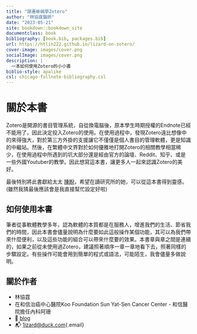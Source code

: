 ```yaml
---
title: "跟著蜥蜴學Zotero"
author: "林協霆醫師"
date: "2023-05-21"
site: bookdown::bookdown_site
documentclass: book
bibliography: [book.bib, packages.bib]
url: https://htlin222.github.io/lizard-on-zotero/
cover-image: images/cover.png
socialImage: images/cover.png
description: |
  一本如何使用Zotero的小小書
biblio-style: apalike
csl: chicago-fullnote-bibliography.csl
---
```


# 關於本書

Zotero是開源的書目管理系統，自從換電腦後，原本學生時期授權的Endnote已經不能用了，因此決定投入Zotero的使用。在使用過程中，發現Zotero遠比想像中的來得強大，對於第三方外掛的支援讓它不僅僅是個人書目的管理軟體，更是知識的中繼站。然後，在繁體中文界對於如何優雅地打開Zotero的相關教學相當稀少，在使用過程中所遇到的坑大部分還是經由官方的論壇、Reddit、知乎、或是一些外國Youtuber的教學。因此想寫這本書，讓更多人一起來認識Zotero的美好。

最後特別將此書獻給太太 [陳睨](https://www.facebook.com/caseychen1996)，希望在讀研究所的她，可以從這本書得到靈感。(雖然我猜最後應該會是我直接幫忙設定好啦)

## 如何使用本書

筆者從事軟體教學多年，認為軟體的本質都是在服務人，增進我們的生活、節省我們的時間，因此本書會儘量說明為什麼要如此這般操作某個功能，其可以為我們帶來什麼便利，以及這些功能的組合可以帶來什麼要的效果。本書章與章之間是連續的，如果之前從未使用過Zotero，建議照著順序一章一章地看下去，照著同樣的步驟設定。有些操作可能會用到簡單的程式或語法，可能陌生，我會儘量多做說明。

## 關於作者

-   林協霆
-   在和信治癌中心醫院Koo Foundation Sun Yat-Sen Cancer Center - 和信醫院擔任內科阿珊
-   🦎 [blog](https://htlin.site/)
-   📬 [1izard\@duck.com](mailto:1izard@duck.com){.email}
